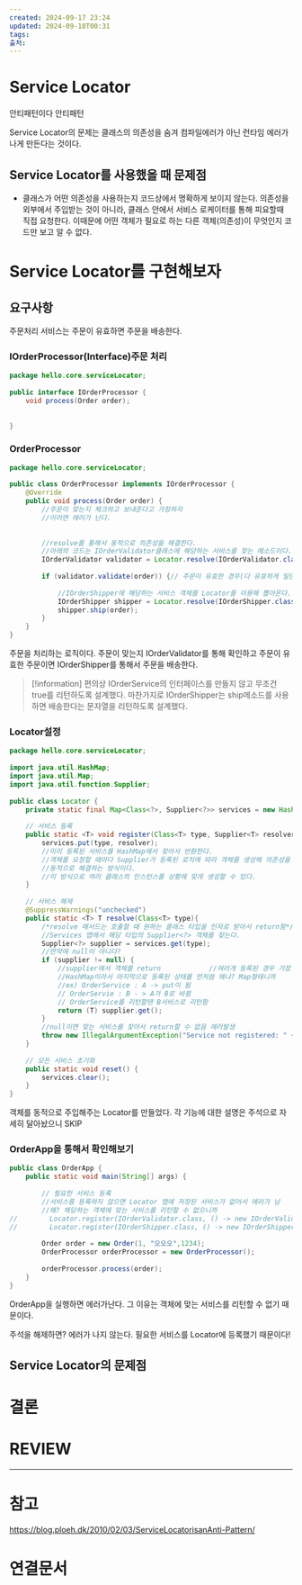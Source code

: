 ```yaml
---
created: 2024-09-17 23:24
updated: 2024-09-18T00:31
tags: 
출처: 
---
```

# Service Locator
안티패턴이다 안티패턴

Service Locator의 문제는 클래스의 의존성을 숨겨 컴파일에러가 아닌 런타임 에러가 나게 만든다는 것이다. 

## Service Locator를 사용했을 때 문제점
 - 클래스가 어떤 의존성을 사용하는지 코드상에서 명확하게 보이지 않는다.
   의존성을 외부에서 주입받는 것이 아니라, 클래스 안에서 서비스 로케이터를 통해 피요할때 직접 요청한다. 이때문에 어떤 객체가 필요로 하는 다른 객체(의존성)이 무엇인지 코드만 보고 알 수 없다.

# Service Locator를 구현해보자
## 요구사항
주문처리 서비스는 주문이 유효하면 주문을 배송한다.

### IOrderProcessor(Interface)주문 처리
```java
package hello.core.serviceLocator;  
  
public interface IOrderProcessor {  
    void process(Order order);  
  
  
}
```

### OrderProcessor
``` java
package hello.core.serviceLocator;  
  
public class OrderProcessor implements IOrderProcessor {  
    @Override  
    public void process(Order order) {  
        //주문이 맞는지 체크하고 보내준다고 가정하자  
        //이러면 에러가 난다.  
  
  
        //resolve를 통해서 동적으로 의존성을 해결한다.  
        //아래의 코드는 IOrderValidator클래스에 해당하는 서비스를 찾는 메소드이다.  
        IOrderValidator validator = Locator.resolve(IOrderValidator.class);  
  
        if (validator.validate(order)) {// 주문이 유효한 경우(다 유효하게 일단 짜놓음)  
  
            //IOrderShipper에 해당하는 서비스 객체를 Locator를 이용해 뽑아온다.  
            IOrderShipper shipper = Locator.resolve(IOrderShipper.class);  
            shipper.ship(order);  
        }  
    }  
}
```

주문을 처리하는 로직이다. 
주문이 맞는지 IOrderValidator를 통해 확인하고 주문이 유효한 주문이면 IOrderShipper를 통해서 주문을 배송한다.

>[!information]
>편의상 IOrderService의 인터페이스를 만들지 않고 무조건 true를 리턴하도록 설계했다. 
>마찬가지로 IOrderShipper는 ship메소드를 사용하면 배송한다는 문자열을 리턴하도록 설계했다.


### Locator설정
``` java
package hello.core.serviceLocator;  
  
import java.util.HashMap;  
import java.util.Map;  
import java.util.function.Supplier;  
  
public class Locator {  
    private static final Map<Class<?>, Supplier<?>> services = new HashMap<>();  
  
    // 서비스 등록  
    public static <T> void register(Class<T> type, Supplier<T> resolver) {  
        services.put(type, resolver);  
        //미리 등록된 서비스를 HashMap에서 찾아서 반환한다.  
        //객체를 요청할 때마다 Supplier가 등록된 로직에 따라 객체를 생성해 의존성을  
        //동적으로 해결하는 방식이다.  
        //이 방식으로 여러 클래스의 인스턴스를 상황에 맞게 생성할 수 있다.  
    }  
  
    // 서비스 해제  
    @SuppressWarnings("unchecked")  
    public static <T> T resolve(Class<T> type){  
        /*resolve 메서드는 호출할 때 원하는 클래스 타입을 인자로 받아서 return함*/  
        //Services 맵에서 해당 타입의 Supplier<?> 객체를 찾는다.  
        Supplier<?> supplier = services.get(type);  
        //만약에 null이 아니다?  
        if (supplier != null) {  
            //supplier에서 객체를 return            //여러개 등록된 경우 가장 마지막으로 등록된 서비스를 반환한다.  
            //HashMap이라서 마지막으로 등록된 상태를 먼저씀 왜냐? Map형태니까  
            //ex) OrderService : A -> put이 됨  
            // OrderServie : B - > A가 B로 바뀜  
            // OrderService를 리턴할땐 B서비스로 리턴함  
            return (T) supplier.get();  
        }  
        //null이면 맞는 서비스를 찾아서 return할 수 없음 에러발생  
        throw new IllegalArgumentException("Service not registered: " + type.getName());  
    }  
  
    // 모든 서비스 초기화  
    public static void reset() {  
        services.clear();  
    }  
}
```

객체를 동적으로 주입해주는 Locator를 만들었다. 각 기능에 대한 설명은 주석으로 자세히 달아놨으니 SKIP


### OrderApp을 통해서 확인해보기
```  java
public class OrderApp {  
    public static void main(String[] args) {  
  
        // 필요한 서비스 등록  
        //서비스릉 등록하지 않으면 Locator 맵에 저장된 서비스가 없어서 에러가 남  
        //왜? 해당하는 객체에 맞는 서비스를 리턴할 수 없으니까  
//        Locator.register(IOrderValidator.class, () -> new IOrderValidator());  
//        Locator.register(IOrderShipper.class, () -> new IOrderShipper());  
  
        Order order = new Order(1, "오오오",1234);  
        OrderProcessor orderProcessor = new OrderProcessor();  
  
        orderProcessor.process(order);  
    }  
}
```

OrderApp을 실행하면 에러가난다.
그 이유는 객체에 맞는 서비스를 리턴할 수 없기 때문이다.

주석을 해제하면? 에러가 나지 않는다.
필요한 서비스를 Locator에 등록했기 때문이다!

## Service Locator의 문제점






# 결론

# REVIEW


---
# 참고
https://blog.ploeh.dk/2010/02/03/ServiceLocatorisanAnti-Pattern/


# 연결문서
